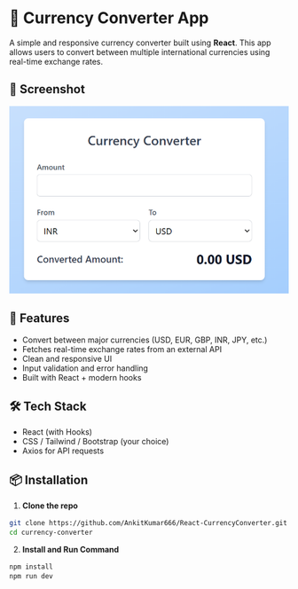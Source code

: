 # 💱 Currency Converter App

A simple and responsive currency converter built using **React**. This app allows users to convert between multiple international currencies using real-time exchange rates.

## 📸 Screenshot

![](./public/currency-converter.png)

## 🚀 Features

- Convert between major currencies (USD, EUR, GBP, INR, JPY, etc.)
- Fetches real-time exchange rates from an external API
- Clean and responsive UI
- Input validation and error handling
- Built with React + modern hooks

## 🛠️ Tech Stack

- React (with Hooks)
- CSS / Tailwind / Bootstrap (your choice)
- Axios for API requests

## 📦 Installation

1. **Clone the repo**
```bash
git clone https://github.com/AnkitKumar666/React-CurrencyConverter.git
cd currency-converter
```
2. **Install and Run Command**
```bash
npm install
npm run dev

